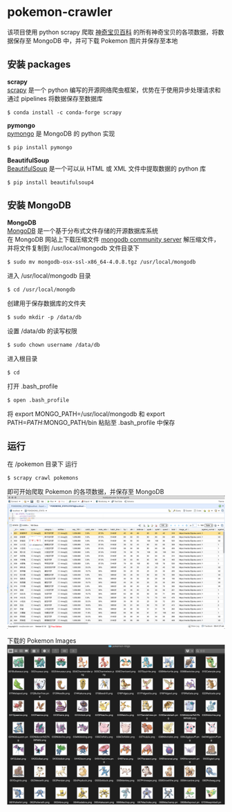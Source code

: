 # pokemon-crawler
该项目使用 python scrapy 爬取 [神奇宝贝百科](https://wiki.52poke.com/wiki/%E5%AE%9D%E5%8F%AF%E6%A2%A6%E5%88%97%E8%A1%A8%EF%BC%88%E6%8C%89%E5%85%A8%E5%9B%BD%E5%9B%BE%E9%89%B4%E7%BC%96%E5%8F%B7%EF%BC%89/%E7%AE%80%E5%8D%95%E7%89%88) 的所有神奇宝贝的各项数据，将数据保存至 MongoDB 中，并可下载 Pokemon 图片并保存至本地

## 安装 packages
**scrapy**  
[scrapy](https://docs.scrapy.org/en/latest/intro/install.html) 是一个 python 编写的开源网络爬虫框架，优势在于使用异步处理请求和通过 pipelines 将数据保存至数据库
```
$ conda install -c conda-forge scrapy
```

**pymongo**  
[pymongo](https://pypi.org/project/pymongo/) 是 MongoDB 的 python 实现
```
$ pip install pymongo
```

**BeautifulSoup**   
[BeautifulSoup](https://www.crummy.com/software/BeautifulSoup/bs4/doc/) 是一个可以从 HTML 或 XML 文件中提取数据的 python 库
```
$ pip install beautifulsoup4
```

## 安装 MongoDB 
**MongoDB**  
[MongoDB](https://www.mongodb.com/) 是一个基于分布式文件存储的开源数据库系统  
在 MongoDB 网站上下载压缩文件 [mongodb community server](https://www.mongodb.com/download-center/community)
解压缩文件，并将文件复制到 /usr/local/mongodb 文件目录下   
```
$ sudo mv mongodb-osx-ssl-x86_64-4.0.8.tgz /usr/local/mongodb
```
进入 /usr/local/mongodb 目录   
```
$ cd /usr/local/mongdb
```
创建用于保存数据库的文件夹   
```
$ sudo mkdir -p /data/db
```
设置 /data/db 的读写权限   
```
$ sudo chown username /data/db
```
进入根目录
```
$ cd
```
打开 .bash_profile
```
$ open .bash_profile
```
将 export MONGO_PATH=/usr/local/mongodb 和 export PATH=$PATH:$MONGO_PATH/bin 粘贴至 .bash_profile 中保存

## 运行
在 /pokemon 目录下 运行 
```
$ scrapy crawl pokemons
```
即可开始爬取 Pokemon 的各项数据，并保存至 MongoDB
![pokemons-stats-mongodb-screenshot.png](https://github.com/ezra1218/pokemon-crawler/blob/master/pokemons-scrapy/IMG/pokemons-stats-mongodb-screenshot.png)

下载的 Pokemon Images
![pokemons-stats-mongodb-screenshot.png](https://github.com/ezra1218/pokemon-crawler/blob/master/pokemons-scrapy/IMG/all-pokemons-img-screenshot.png)
